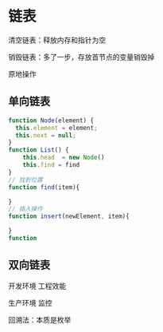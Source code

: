 # 链表

清空链表：释放内存和指针为空

销毁链表：多了一步，存放首节点的变量销毁掉

原地操作

## 单向链表

```js
function Node(element) {
  this.element = element;
  this.next = null;
}
function List() {
    this.head  = new Node()
    this.find = find
}
// 找到位置
function find(item){

}
// 插入操作
function insert(newElement, item){

}
function 
```

## 双向链表



开发环境  工程效能

生产环境  监控


回溯法：本质是枚举